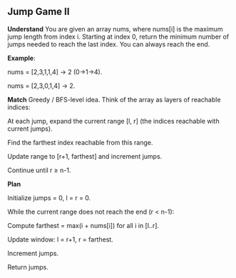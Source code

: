 ## Jump Game II
**Understand**
You are given an array nums, where nums[i] is the maximum jump length from index i. Starting at index 0, return the minimum number of jumps needed to reach the last index. You can always reach the end.

**Example**:

nums = [2,3,1,1,4] → 2 (0→1→4).

nums = [2,3,0,1,4] → 2.

**Match**
Greedy / BFS-level idea. Think of the array as layers of reachable indices:

At each jump, expand the current range [l, r] (the indices reachable with current jumps).

Find the farthest index reachable from this range.

Update range to [r+1, farthest] and increment jumps.

Continue until r ≥ n-1.

**Plan**

Initialize jumps = 0, l = r = 0.

While the current range does not reach the end (r < n-1):

Compute farthest = max(i + nums[i]) for all i in [l..r].

Update window: l = r+1, r = farthest.

Increment jumps.

Return jumps.